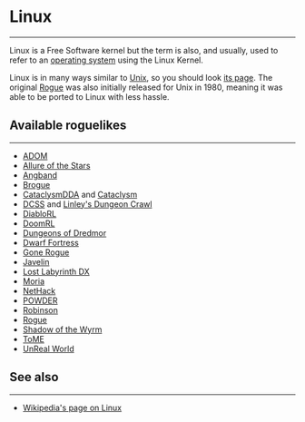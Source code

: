 # Linux

---

Linux is a Free Software kernel but the term is also, and usually, used to refer to an [operating system](platforms.md) using the Linux Kernel.

Linux is in many ways similar to [Unix](unix.md), so you should look [its page](unix.md). The original [Rogue](rogue.md) was also initially released for Unix in 1980, meaning it was able to be ported to Linux with less hassle.

## Available roguelikes

---

- [ADOM](adom.md)
- [Allure of the Stars](allure_of_the_stars.md)
- [Angband](angband.md)
- [Brogue](brogue.md)
- [CataclysmDDA](cataclysmdda.md) and [Cataclysm](cataclysm.md)
- [DCSS](dungeon_crawl_stone_soup.md) and [Linley's Dungeon Crawl](linleys_dungeon_crawl.md)
- [DiabloRL](diablorl.md)
- [DoomRL](doomrl.md)
- [Dungeons of Dredmor](dungeons_of_dredmor.md)
- [Dwarf Fortress](slaves_to_armok_II_dwarf_fortress.md)
- [Gone Rogue](gone_rogue.md)
- [Javelin](javelin.md)
- [Lost Labyrinth DX](lost_labyrinth_dx.md)
- [Moria](moria.md)
- [NetHack](nethack.md)
- [POWDER](powder.md)
- [Robinson](robinson.md)
- [Rogue](rogue.md)
- [Shadow of the Wyrm](shadow_of_the_wyrm.md)
- [ToME](tome.md)
- [UnReal World](unreal_world.md)

## See also

---

- [Wikipedia's page on Linux](http://en.wikipedia.org/wiki/Linux)
